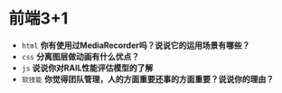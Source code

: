 # 前端3+1
- `html` **你有使用过MediaRecorder吗？说说它的运用场景有哪些？**
- `css` **分离图层做动画有什么优点？**
- `js` **说说你对RAIL性能评估模型的了解**
- `软技能` **你觉得团队管理，人的方面重要还事的方面重要？说说你的理由？**